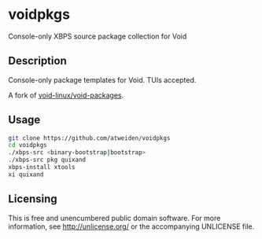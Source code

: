 voidpkgs
========

Console-only XBPS source package collection for Void


Description
-----------

Console-only package templates for Void. TUIs accepted.

A fork of [void-linux/void-packages][void-linux/void-packages].


Usage
-----

```sh
git clone https://github.com/atweiden/voidpkgs
cd voidpkgs
./xbps-src <binary-bootstrap|bootstrap>
./xbps-src pkg quixand
xbps-install xtools
xi quixand
```


Licensing
---------

This is free and unencumbered public domain software. For more
information, see http://unlicense.org/ or the accompanying UNLICENSE file.


[void-linux/void-packages]: https://github.com/void-linux/void-packages
